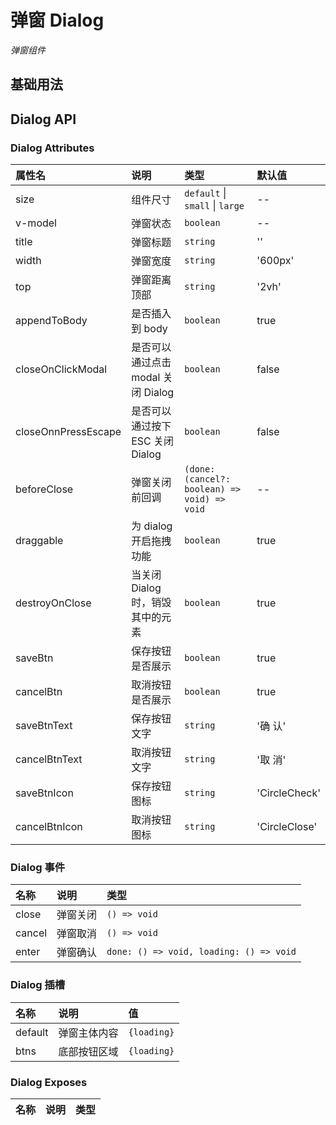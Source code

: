 # 弹窗 Dialog

_弹窗组件_

## 基础用法

<DialogBasic />

## Dialog API

### Dialog Attributes

| 属性名              | 说明                               | 类型                                         | 默认值        |
| :------------------ | :--------------------------------- | :------------------------------------------- | :------------ |
| size                | 组件尺寸                           | `default` &#124; `small` &#124; `large`      | --            |
| v-model             | 弹窗状态                           | `boolean`                                    | --            |
| title               | 弹窗标题                           | `string`                                     | ''            |
| width               | 弹窗宽度                           | `string`                                     | '600px'       |
| top                 | 弹窗距离顶部                       | `string`                                     | '2vh'         |
| appendToBody        | 是否插入到 body                    | `boolean`                                    | true          |
| closeOnClickModal   | 是否可以通过点击 modal 关闭 Dialog | `boolean`                                    | false         |
| closeOnnPressEscape | 是否可以通过按下 ESC 关闭 Dialog   | `boolean`                                    | false         |
| beforeClose         | 弹窗关闭前回调                     | `(done: (cancel?: boolean) => void) => void` | --            |
| draggable           | 为 dialog 开启拖拽功能             | `boolean`                                    | true          |
| destroyOnClose      | 当关闭 Dialog 时，销毁其中的元素   | `boolean`                                    | true          |
| saveBtn             | 保存按钮是否展示                   | `boolean`                                    | true          |
| cancelBtn           | 取消按钮是否展示                   | `boolean`                                    | true          |
| saveBtnText         | 保存按钮文字                       | `string`                                     | '确 认'       |
| cancelBtnText       | 取消按钮文字                       | `string`                                     | '取 消'       |
| saveBtnIcon         | 保存按钮图标                       | `string`                                     | 'CircleCheck' |
| cancelBtnIcon       | 取消按钮图标                       | `string`                                     | 'CircleClose' |

### Dialog 事件

| 名称   | 说明     | 类型                                    |
| :----- | :------- | :-------------------------------------- |
| close  | 弹窗关闭 | `() => void`                            |
| cancel | 弹窗取消 | `() => void`                            |
| enter  | 弹窗确认 | `done: () => void, loading: () => void` |

### Dialog 插槽

| 名称    | 说明         | 值          |
| :------ | :----------- | :---------- |
| default | 弹窗主体内容 | `{loading}` |
| btns    | 底部按钮区域 | `{loading}` |

### Dialog Exposes

| 名称 | 说明 | 类型 |
| :--- | :--- | :--- |
